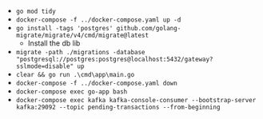 - `go mod tidy`
- `docker-compose -f ../docker-compose.yaml up -d`
- `go install -tags 'postgres' github.com/golang-migrate/migrate/v4/cmd/migrate@latest`
  - Install the db lib
- `migrate -path ./migrations -database "postgresql://postgres:postgres@localhost:5432/gateway?sslmode=disable" up`
- `clear && go run .\cmd\app\main.go`
- `docker-compose -f ../docker-compose.yaml down`
- `docker-compose exec go-app bash`
- `docker-compose exec kafka kafka-console-consumer --bootstrap-server kafka:29092 --topic pending-transactions --from-beginning`
